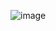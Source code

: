 ![image](https://user-images.githubusercontent.com/75578469/175658389-31e1ca90-77e2-4d83-8554-7a08e260cd37.png)

